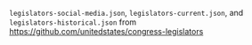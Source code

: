 `legislators-social-media.json`, `legislators-current.json`, and `legislators-historical.json` from https://github.com/unitedstates/congress-legislators